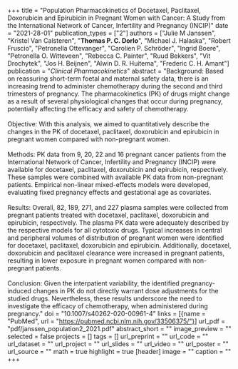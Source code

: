 +++
title = "Population Pharmacokinetics of Docetaxel, Paclitaxel, Doxorubicin and Epirubicin in Pregnant Women with Cancer: A Study from the International Network of Cancer, Infertility and Pregnancy (INCIP)"
date = "2021-28-01"
publication_types = ["2"]
authors = ["Julie M Janssen", "Kristel Van Calsteren", "**Thomas P. C. Dorlo**", "Michael J. Halaska", "Robert Fruscio", "Petronella Ottevanger", "Carolien P. Schröder", "Ingrid Boere", "Petronella O. Witteveen", "Rebecca C. Painter", "Ruud Bekkers", "Vit Drochytek", "Jos H. Beijnen", "Alwin D. R. Huitema", "Frederic C. H. Amant"]
publication = "_Clinical Pharmacokinetics_"
abstract = "Background: Based on reassuring short-term foetal and maternal safety data, there is an increasing trend to administer chemotherapy during the second and third trimesters of pregnancy. The pharmacokinetics (PK) of drugs might change as a result of several physiological changes that occur during pregnancy, potentially affecting the efficacy and safety of chemotherapy.<br><br>Objective: With this analysis, we aimed to quantitatively describe the changes in the PK of docetaxel, paclitaxel, doxorubicin and epirubicin in pregnant women compared with non-pregnant women.<br><br>Methods: PK data from 9, 20, 22 and 16 pregnant cancer patients from the International Network of Cancer, Infertility and Pregnancy (INCIP) were available for docetaxel, paclitaxel, doxorubicin and epirubicin, respectively. These samples were combined with available PK data from non-pregnant patients. Empirical non-linear mixed-effects models were developed, evaluating fixed pregnancy effects and gestational age as covariates.<br><br>Results: Overall, 82, 189, 271, and 227 plasma samples were collected from pregnant patients treated with docetaxel, paclitaxel, doxorubicin and epirubicin, respectively. The plasma PK data were adequately described by the respective models for all cytotoxic drugs. Typical increases in central and peripheral volumes of distribution of pregnant women were identified for docetaxel, paclitaxel, doxorubicin and epirubicin. Additionally, docetaxel, doxorubicin and paclitaxel clearance were increased in pregnant patients, resulting in lower exposure in pregnant women compared with non-pregnant patients.<br><br>Conclusion: Given the interpatient variability, the identified pregnancy-induced changes in PK do not directly warrant dose adjustments for the studied drugs. Nevertheless, these results underscore the need to investigate the efficacy of chemotherapy, when administered during pregnancy."
doi = "10.1007/s40262-020-00961-4"
links = [{name = "PubMed", url = "https://pubmed.ncbi.nlm.nih.gov/33506375/"}]
url_pdf = "pdf/janssen_population2_2021.pdf"
abstract_short = ""
image_preview = ""
selected = false
projects = []
tags = []
url_preprint = ""
url_code = ""
url_dataset = ""
url_project = ""
url_slides = ""
url_video = ""
url_poster = ""
url_source = ""
math = true
highlight = true
[header]
image = ""
caption = ""
+++

